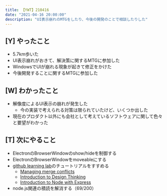 ```yaml
---
title: 【YWT】210416
date: "2021-04-16 20:00:00"
description: "UI表示崩れのMTGをしたり、今後の開発のことで相談したりした"
---
```


## [Y] やったこと

- 5.7km歩いた
- UI表示崩れがおきて、解決策に関するMTGに参加した
- WindowsでUIが崩れる現象が起きて修正をかけた
- 今後開発することに関するMTGに参加した

## [W] わかったこと

- 解像度によるUI表示の崩れが発生した
  - 今の実装で考えられる対策は限られていたけど、いくつか出した
- 現在のプロダクト以外にも会社として考えているソフトウェアに関して色々と要望がわかった

## [T] 次にやること

- ElectronのBrowserWindowのshow/hideを制御する
- ElectronのBrowserWindowをmoveableにする
- [github learning lab](https://lab.github.com/githubtraining)のチュートリアルをすすめる
  - [Managing merge conflicts](https://lab.github.com/githubtraining/managing-merge-conflicts)
  - [Introduction to Design Thinking](https://lab.github.com/githubtraining/introduction-to-design-thinking)
  - [Introduction to Node with Express](https://lab.github.com/everydeveloper/introduction-to-node-with-express)
- node.js関連の積読を解消する（69/200）

<!-- https://twitter.com/camomile_cafe/status/1383051413501014016?s=20 -->
